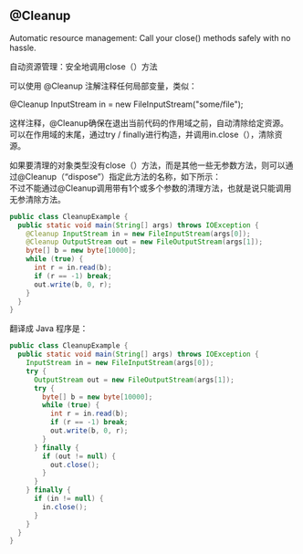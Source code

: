 ## @Cleanup

Automatic resource management: Call your close() methods safely with no hassle.


自动资源管理：安全地调用close（）方法


可以使用 @Cleanup 注解注释任何局部变量，类似：


@Cleanup InputStream in = new FileInputStream("some/file");

 
这样注释，@Cleanup确保在退出当前代码的作用域之前，自动清除给定资源。<br>
可以在作用域的末尾，通过try / finally进行构造，并调用in.close（），清除资源。


如果要清理的对象类型没有close（）方法，而是其他一些无参数方法，则可以通过@Cleanup（“dispose”）指定此方法的名称，如下所示：<br>
不过不能通过@Cleanup调用带有1个或多个参数的清理方法，也就是说只能调用无参清除方法。

~~~java
public class CleanupExample {
  public static void main(String[] args) throws IOException {
    @Cleanup InputStream in = new FileInputStream(args[0]);
    @Cleanup OutputStream out = new FileOutputStream(args[1]);
    byte[] b = new byte[10000];
    while (true) {
      int r = in.read(b);
      if (r == -1) break;
      out.write(b, 0, r);
    }
  }
}
~~~
翻译成 Java 程序是：

~~~java
public class CleanupExample {
  public static void main(String[] args) throws IOException {
    InputStream in = new FileInputStream(args[0]);
    try {
      OutputStream out = new FileOutputStream(args[1]);
      try {
        byte[] b = new byte[10000];
        while (true) {
          int r = in.read(b);
          if (r == -1) break;
          out.write(b, 0, r);
        }
      } finally {
        if (out != null) {
          out.close();
        }
      }
    } finally {
      if (in != null) {
        in.close();
      }
    }
  }
}
~~~

 